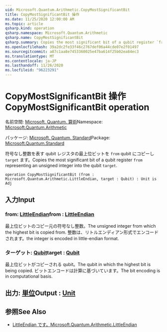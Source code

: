 ```yaml
---
uid: Microsoft.Quantum.Arithmetic.CopyMostSignificantBit
title: CopyMostSignificantBit 操作
ms.date: 11/25/2020 12:00:00 AM
ms.topic: article
qsharp.kind: operation
qsharp.namespace: Microsoft.Quantum.Arithmetic
qsharp.name: CopyMostSignificantBit
qsharp.summary: Copies the most significant bit of a qubit register `from` representing an unsigned integer into the qubit `target`.
ms.openlocfilehash: 39a2dc2fe33f46c2767def06a44cde07e2f01497
ms.sourcegitcommit: a87c1aa8e7453360025e47ba614f25b02ea84ec3
ms.translationtype: MT
ms.contentlocale: ja-JP
ms.lasthandoff: 11/26/2020
ms.locfileid: "96223291"
---
```

# <a name="copymostsignificantbit-operation"></a><span data-ttu-id="7a7f7-102">CopyMostSignificantBit 操作</span><span class="sxs-lookup"><span data-stu-id="7a7f7-102">CopyMostSignificantBit operation</span></span>

<span data-ttu-id="7a7f7-103">名前空間: [Microsoft. Quantum. 算術](xref:Microsoft.Quantum.Arithmetic)</span><span class="sxs-lookup"><span data-stu-id="7a7f7-103">Namespace: [Microsoft.Quantum.Arithmetic](xref:Microsoft.Quantum.Arithmetic)</span></span>

<span data-ttu-id="7a7f7-104">パッケージ: [Microsoft. Quantum. Standard](https://nuget.org/packages/Microsoft.Quantum.Standard)</span><span class="sxs-lookup"><span data-stu-id="7a7f7-104">Package: [Microsoft.Quantum.Standard](https://nuget.org/packages/Microsoft.Quantum.Standard)</span></span>


<span data-ttu-id="7a7f7-105">符号なし整数を表す qubit レジスタの最上位ビットを `from` qubit にコピーし `target` ます。</span><span class="sxs-lookup"><span data-stu-id="7a7f7-105">Copies the most significant bit of a qubit register `from` representing an unsigned integer into the qubit `target`.</span></span>

```qsharp
operation CopyMostSignificantBit (from : Microsoft.Quantum.Arithmetic.LittleEndian, target : Qubit) : Unit is Adj
```


## <a name="input"></a><span data-ttu-id="7a7f7-106">入力</span><span class="sxs-lookup"><span data-stu-id="7a7f7-106">Input</span></span>

### <a name="from--littleendian"></a><span data-ttu-id="7a7f7-107">from: [LittleEndian](xref:Microsoft.Quantum.Arithmetic.LittleEndian)</span><span class="sxs-lookup"><span data-stu-id="7a7f7-107">from : [LittleEndian](xref:Microsoft.Quantum.Arithmetic.LittleEndian)</span></span>

<span data-ttu-id="7a7f7-108">最上位ビットのコピー元の符号なし整数。</span><span class="sxs-lookup"><span data-stu-id="7a7f7-108">The unsigned integer from which the highest bit is copied from.</span></span>
<span data-ttu-id="7a7f7-109">整数は、リトルエンディアン形式でエンコードされます。</span><span class="sxs-lookup"><span data-stu-id="7a7f7-109">the integer is encoded in little-endian format.</span></span>


### <a name="target--qubit"></a><span data-ttu-id="7a7f7-110">ターゲット: [Qubit](xref:microsoft.quantum.lang-ref.qubit)</span><span class="sxs-lookup"><span data-stu-id="7a7f7-110">target : [Qubit](xref:microsoft.quantum.lang-ref.qubit)</span></span>

<span data-ttu-id="7a7f7-111">最上位ビットがコピーされる qubit。</span><span class="sxs-lookup"><span data-stu-id="7a7f7-111">The qubit in which the highest bit is being copied.</span></span> <span data-ttu-id="7a7f7-112">ビットエンコードは計算に基づいています。</span><span class="sxs-lookup"><span data-stu-id="7a7f7-112">The bit encoding is in computational basis.</span></span>



## <a name="output--unit"></a><span data-ttu-id="7a7f7-113">出力: [単位](xref:microsoft.quantum.lang-ref.unit)</span><span class="sxs-lookup"><span data-stu-id="7a7f7-113">Output : [Unit](xref:microsoft.quantum.lang-ref.unit)</span></span>



## <a name="see-also"></a><span data-ttu-id="7a7f7-114">参照</span><span class="sxs-lookup"><span data-stu-id="7a7f7-114">See Also</span></span>

- [<span data-ttu-id="7a7f7-115">LittleEndian です。</span><span class="sxs-lookup"><span data-stu-id="7a7f7-115">Microsoft.Quantum.Arithmetic.LittleEndian</span></span>](xref:Microsoft.Quantum.Arithmetic.LittleEndian)